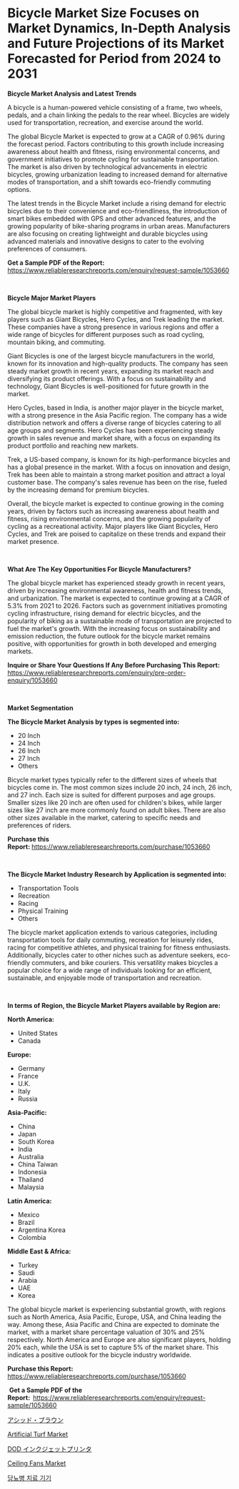 <p><h1>Bicycle Market Size Focuses on Market Dynamics, In-Depth Analysis and Future Projections of its Market Forecasted for Period from 2024 to 2031</h1></p><p><strong>Bicycle Market Analysis and Latest Trends</strong></p>
<p><p>A bicycle is a human-powered vehicle consisting of a frame, two wheels, pedals, and a chain linking the pedals to the rear wheel. Bicycles are widely used for transportation, recreation, and exercise around the world.</p><p>The global Bicycle Market is expected to grow at a CAGR of 0.96% during the forecast period. Factors contributing to this growth include increasing awareness about health and fitness, rising environmental concerns, and government initiatives to promote cycling for sustainable transportation. The market is also driven by technological advancements in electric bicycles, growing urbanization leading to increased demand for alternative modes of transportation, and a shift towards eco-friendly commuting options.</p><p>The latest trends in the Bicycle Market include a rising demand for electric bicycles due to their convenience and eco-friendliness, the introduction of smart bikes embedded with GPS and other advanced features, and the growing popularity of bike-sharing programs in urban areas. Manufacturers are also focusing on creating lightweight and durable bicycles using advanced materials and innovative designs to cater to the evolving preferences of consumers.</p></p>
<p><strong>Get a Sample PDF of the Report:&nbsp;</strong> <a href="https://www.reliableresearchreports.com/enquiry/request-sample/1053660">https://www.reliableresearchreports.com/enquiry/request-sample/1053660</a></p>
<p>&nbsp;</p>
<p><strong>Bicycle Major Market Players</strong></p>
<p><p>The global bicycle market is highly competitive and fragmented, with key players such as Giant Bicycles, Hero Cycles, and Trek leading the market. These companies have a strong presence in various regions and offer a wide range of bicycles for different purposes such as road cycling, mountain biking, and commuting.</p><p>Giant Bicycles is one of the largest bicycle manufacturers in the world, known for its innovation and high-quality products. The company has seen steady market growth in recent years, expanding its market reach and diversifying its product offerings. With a focus on sustainability and technology, Giant Bicycles is well-positioned for future growth in the market.</p><p>Hero Cycles, based in India, is another major player in the bicycle market, with a strong presence in the Asia Pacific region. The company has a wide distribution network and offers a diverse range of bicycles catering to all age groups and segments. Hero Cycles has been experiencing steady growth in sales revenue and market share, with a focus on expanding its product portfolio and reaching new markets.</p><p>Trek, a US-based company, is known for its high-performance bicycles and has a global presence in the market. With a focus on innovation and design, Trek has been able to maintain a strong market position and attract a loyal customer base. The company's sales revenue has been on the rise, fueled by the increasing demand for premium bicycles.</p><p>Overall, the bicycle market is expected to continue growing in the coming years, driven by factors such as increasing awareness about health and fitness, rising environmental concerns, and the growing popularity of cycling as a recreational activity. Major players like Giant Bicycles, Hero Cycles, and Trek are poised to capitalize on these trends and expand their market presence.</p></p>
<p>&nbsp;</p>
<p><strong>What Are The Key Opportunities For Bicycle Manufacturers?</strong></p>
<p><p>The global bicycle market has experienced steady growth in recent years, driven by increasing environmental awareness, health and fitness trends, and urbanization. The market is expected to continue growing at a CAGR of 5.3% from 2021 to 2026. Factors such as government initiatives promoting cycling infrastructure, rising demand for electric bicycles, and the popularity of biking as a sustainable mode of transportation are projected to fuel the market's growth. With the increasing focus on sustainability and emission reduction, the future outlook for the bicycle market remains positive, with opportunities for growth in both developed and emerging markets.</p></p>
<p><strong>Inquire or Share Your Questions If Any Before Purchasing This Report:</strong> <a href="https://www.reliableresearchreports.com/enquiry/pre-order-enquiry/1053660">https://www.reliableresearchreports.com/enquiry/pre-order-enquiry/1053660</a></p>
<p>&nbsp;</p>
<p><strong>Market Segmentation</strong></p>
<p><strong>The Bicycle Market Analysis by types is segmented into:</strong></p>
<p><ul><li>20 Inch</li><li>24 Inch</li><li>26 Inch</li><li>27 Inch</li><li>Others</li></ul></p>
<p><p>Bicycle market types typically refer to the different sizes of wheels that bicycles come in. The most common sizes include 20 inch, 24 inch, 26 inch, and 27 inch. Each size is suited for different purposes and age groups. Smaller sizes like 20 inch are often used for children's bikes, while larger sizes like 27 inch are more commonly found on adult bikes. There are also other sizes available in the market, catering to specific needs and preferences of riders.</p></p>
<p><strong>Purchase this Report:&nbsp;</strong><a href="https://www.reliableresearchreports.com/purchase/1053660">https://www.reliableresearchreports.com/purchase/1053660</a></p>
<p>&nbsp;</p>
<p><strong>The Bicycle Market Industry Research by Application is segmented into:</strong></p>
<p><ul><li>Transportation Tools</li><li>Recreation</li><li>Racing</li><li>Physical Training</li><li>Others</li></ul></p>
<p><p>The bicycle market application extends to various categories, including transportation tools for daily commuting, recreation for leisurely rides, racing for competitive athletes, and physical training for fitness enthusiasts. Additionally, bicycles cater to other niches such as adventure seekers, eco-friendly commuters, and bike couriers. This versatility makes bicycles a popular choice for a wide range of individuals looking for an efficient, sustainable, and enjoyable mode of transportation and recreation.</p></p>
<p>&nbsp;</p>
<p><strong>In terms of Region, the Bicycle Market Players available by Region are:</strong></p>
<p>
    <p> <strong> North America: </strong>
        <ul>
            <li>United States</li>
            <li>Canada</li>
        </ul>
        </p> 
    <p> <strong> Europe: </strong>
        <ul>
            <li>Germany</li>
            <li>France</li>
            <li>U.K.</li>
            <li>Italy</li>
            <li>Russia</li>
        </ul>
        </p> 
    <p> <strong> Asia-Pacific: </strong>
        <ul>
            <li>China</li>
            <li>Japan</li>
            <li>South Korea</li>
            <li>India</li>
            <li>Australia</li>
            <li>China Taiwan</li>
            <li>Indonesia</li>
            <li>Thailand</li>
            <li>Malaysia</li>
        </ul>
        </p> 
    <p> <strong> Latin America: </strong>
        <ul>
            <li>Mexico</li>
            <li>Brazil</li>
            <li>Argentina Korea</li>
            <li>Colombia</li>
        </ul>
        </p> 
    <p> <strong> Middle East & Africa: </strong>
        <ul>
            <li>Turkey</li>
            <li>Saudi</li>
            <li>Arabia</li>
            <li>UAE</li>
            <li>Korea</li>
        </ul>
    </p>
    </p>
<p><p>The global bicycle market is experiencing substantial growth, with regions such as North America, Asia Pacific, Europe, USA, and China leading the way. Among these, Asia Pacific and China are expected to dominate the market, with a market share percentage valuation of 30% and 25% respectively. North America and Europe are also significant players, holding 20% each, while the USA is set to capture 5% of the market share. This indicates a positive outlook for the bicycle industry worldwide.</p></p>
<p><strong>Purchase this Report: </strong><a href="https://www.reliableresearchreports.com/purchase/1053660">https://www.reliableresearchreports.com/purchase/1053660</a></p>
<p>&nbsp;<strong>Get a Sample PDF of the Report:&nbsp;&nbsp;</strong><a href="https://www.reliableresearchreports.com/enquiry/request-sample/1053660">https://www.reliableresearchreports.com/enquiry/request-sample/1053660</a></p>
<p><strong></strong></p>
<p><p><a href="https://medium.com/@eunawiegad2023/%E3%82%A2%E3%82%B7%E3%83%83%E3%83%89%E3%83%96%E3%83%A9%E3%82%A6%E3%83%B3%E5%B8%82%E5%A0%B4%E3%81%AF-%E5%B8%82%E5%A0%B4%E3%82%B7%E3%82%A7%E3%82%A2-%E3%82%B5%E3%82%A4%E3%82%BA-2031%E5%B9%B4%E3%81%BE%E3%81%A7%E3%81%AE%E4%BA%88%E6%B8%AC%E3%81%AB%E7%84%A6%E7%82%B9%E3%82%92%E5%BD%93%E3%81%A6%E3%81%A6%E3%81%84%E3%81%BE%E3%81%99-d2552944da5a">アシッド・ブラウン</a></p><p><a href="https://github.com/pjcfca/Market-Research-Report-List-1/blob/main/artificial-turf-market.md">Artificial Turf Market</a></p><p><a href="https://medium.com/@lillianamurazik2023/dod%E3%82%A4%E3%83%B3%E3%82%AF%E3%82%B8%E3%82%A7%E3%83%83%E3%83%88%E3%83%97%E3%83%AA%E3%83%B3%E3%82%BF%E3%83%BC%E5%B8%82%E5%A0%B4-2031%E5%B9%B4%E3%81%BE%E3%81%A7%E3%81%AE%E3%83%88%E3%83%AC%E3%83%B3%E3%83%89-%E4%BA%88%E6%B8%AC-%E7%AB%B6%E4%BA%89%E5%88%86%E6%9E%90-70c72ee59356">DOD インクジェットプリンタ</a></p><p><a href="https://github.com/wusalecollins540tpqoz/Market-Research-Report-List-1/blob/main/ceiling-fans-market.md">Ceiling Fans Market</a></p><p><a href="https://medium.com/@waynewood21/%EB%8B%B9%EB%87%A8-%EC%A7%84%EB%A3%8C-%EA%B8%B0%EA%B8%B0-%EC%8B%9C%EC%9E%A5-%EC%8B%9C%EC%9E%A5-cagr-%EC%8B%9C%EC%9E%A5-%EB%8F%99%ED%96%A5-%EB%B0%8F-%EC%84%B1%EC%9E%A5-%EC%A0%84%EB%9E%B5%EC%97%90-%EB%8C%80%ED%95%9C-%ED%86%B5%EC%B0%B0%EB%A0%A5-9d79ce870257">당뇨병 치료 기기</a></p></p>